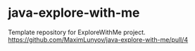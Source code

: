 # java-explore-with-me
Template repository for ExploreWithMe project.
https://github.com/MaximLunyov/java-explore-with-me/pull/4
